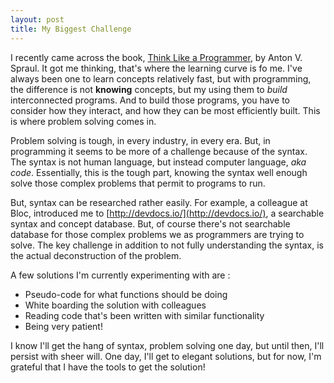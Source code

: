 ```yaml
---
layout: post
title: My Biggest Challenge
---
```


I recently came across the book, [Think Like a Programmer](https://www.nostarch.com/thinklikeaprogrammer), by Anton V. Spraul. It got me thinking, that's where the learning curve is fo me.
I've always been one to learn concepts relatively fast, but with programming, the difference is not **knowing** concepts, but my using them to _build_ interconnected programs. And to
build those programs, you have to consider how they interact, and how they can be most efficiently built. This is where problem solving comes in. 

Problem solving is tough, in every industry, in every era. But, in programming it seems to be more of a challenge because of the syntax. The syntax is not human language, but instead
computer language, _aka code_. Essentially, this is the tough part, knowing the syntax well enough solve those complex problems that permit to programs to run. 

But, syntax can be researched rather easily. For example, a colleague at Bloc, introduced me to [http://devdocs.io/](http://devdocs.io/), a searchable syntax and concept database. But, of course
there's not searchable database for those complex problems we as programmers are trying to solve. The key challenge in addition to not fully understanding the syntax, is the actual
deconstruction of the problem. 

A few solutions I'm currently experimenting with are :

* Pseudo-code for what functions should be doing
* White boarding the solution with colleagues
* Reading code that's been written with similar functionality
* Being very patient!

I know I'll get the hang of syntax, problem solving one day, but until then, I'll persist with sheer will. One day, I'll get to elegant solutions, but for now, I'm grateful that I have the tools to get the solution!

